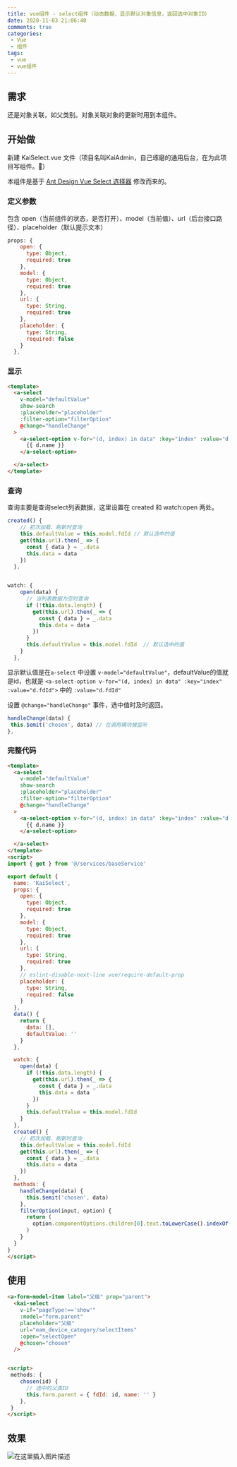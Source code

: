 ```yaml
---
title: vue组件 - select组件（动态数据，显示默认对象信息，返回选中对象ID）
date: 2020-11-03 21:06:40
comments: true
categories:
 - Vue
 - 组件
tags: 
 - vue
 - vue组件
---
```

## 需求
还是对象关联，如父类别。对象关联对象的更新时用到本组件。

## 开始做
新建 KaiSelect.vue 文件（项目名叫KaiAdmin，自己琢磨的通用后台，在为此项目写组件。🤭）

本组件是基于 [Ant Design Vue Select 选择器](https://antdv.com/components/select-cn/) 修改而来的。


### 定义参数
包含 open（当前组件的状态，是否打开）、model（当前值）、url（后台接口路径）、placeholder（默认提示文本）
```js
props: {
    open: {
      type: Object,
      required: true
    },
    model: {
      type: Object,
      required: true
    },
    url: {
      type: String,
      required: true
    },
    placeholder: {
      type: String,
      required: false
    }
  },
```
### 显示

```html
<template>
  <a-select
    v-model="defaultValue"
    show-search
    :placeholder="placeholder"
    :filter-option="filterOption"
    @change="handleChange"
  >
    <a-select-option v-for="(d, index) in data" :key="index" :value="d.fdId">
      {{ d.name }}
    </a-select-option>

  </a-select>
</template>
```
### 查询
查询主要是查询select列表数据，这里设置在 created 和 watch:open 两处。
```javascript
created() {
    // 初次加载、刷新时查询
    this.defaultValue = this.model.fdId // 默认选中的值
    get(this.url).then(_ => {
      const { data } = _.data
      this.data = data
    })
  },


watch: {
    open(data) {
      // 当列表数据为空时查询
      if (!this.data.length) {
        get(this.url).then(_ => {
          const { data } = _.data
          this.data = data
        })
      }
      this.defaultValue = this.model.fdId  // 默认选中的值
    }
  },
```
显示默认值是在`a-select` 中设置 `v-model="defaultValue"`，defaultValue的值就是id，也就是 `<a-select-option v-for="(d, index) in data" :key="index" :value="d.fdId">` 中的 `:value="d.fdId"`

设置 `@change="handleChange"` 事件，选中值时及时返回。

```javascript
handleChange(data) {
 this.$emit('chosen', data) // 在调用模块被监听
},
```

### 完整代码

```html
<template>
  <a-select
    v-model="defaultValue"
    show-search
    :placeholder="placeholder"
    :filter-option="filterOption"
    @change="handleChange"
  >
    <a-select-option v-for="(d, index) in data" :key="index" :value="d.fdId">
      {{ d.name }}
    </a-select-option>

  </a-select>
</template>
<script>
import { get } from '@/services/baseService'

export default {
  name: 'KaiSelect',
  props: {
    open: {
      type: Object,
      required: true
    },
    model: {
      type: Object,
      required: true
    },
    url: {
      type: String,
      required: true
    },
    // eslint-disable-next-line vue/require-default-prop
    placeholder: {
      type: String,
      required: false
    }
  },
  data() {
    return {
      data: [],
      defaultValue: ''
    }
  },

  watch: {
    open(data) {
      if (!this.data.length) {
        get(this.url).then(_ => {
          const { data } = _.data
          this.data = data
        })
      }
      this.defaultValue = this.model.fdId
    }
  },
  created() {
    // 初次加载、刷新时查询
    this.defaultValue = this.model.fdId
    get(this.url).then(_ => {
      const { data } = _.data
      this.data = data
    })
  },
  methods: {
    handleChange(data) {
      this.$emit('chosen', data)
    },
    filterOption(input, option) {
      return (
        option.componentOptions.children[0].text.toLowerCase().indexOf(input.toLowerCase()) >= 0
      )
    }
  }
}
</script>

```

## 使用

```html
<a-form-model-item label="父级" prop="parent">
  <kai-select
    v-if="pageType!=='show'"
    :model="form.parent"
    placeholder="父级"
    url="eam_device_category/selectItems"
    :open="selectOpen"
    @chosen="chosen"
  />


<script>
 methods: {
    chosen(id) {
      // 选中的父类ID
      this.form.parent = { fdId: id, name: '' }
    },
 }
</script>
```

## 效果
![在这里插入图片描述](https://img-blog.csdnimg.cn/20201103212808946.gif#pic_center)

